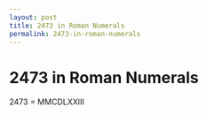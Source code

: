 ```yaml
---
layout: post
title: 2473 in Roman Numerals
permalink: 2473-in-roman-numerals
---
```


# 2473 in Roman Numerals

2473 = MMCDLXXIII

